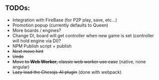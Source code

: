 
## TODOs:
 
 * Integration with FireBase (for P2P play, save, etc...)
 * Promotion popup (currently defaults to Queen) 
 * More boards / engines?
 * Change DI, board will get controller when new game is set (controller will hold engine via DI)?
 * NPM Publish script + publish
 * ~~Next move hint~~
 * ~~Undo~~
 * ~~Move to **Web Worker**, classic web worker use case~~ (native, none angular)
 * ~~Lazy load the Chessjs-AI plugin~~ (done with webpack)